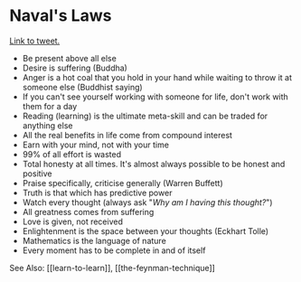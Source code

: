 # Naval's Laws

[Link to tweet.](https://twitter.com/Vedanth/status/806217119050235904)

- Be present above all else
- Desire is suffering (Buddha)
- Anger is a hot coal that you hold in your hand while waiting to throw it at someone else (Buddhist saying)
- If you can't see yourself working with someone for life, don't work with them for a day
- Reading (learning) is the ultimate meta-skill and can be traded for anything else
- All the real benefits in life come from compound interest
- Earn with your mind, not with your time
- 99% of all effort is wasted
- Total honesty at all times. It's almost always possible to be honest and positive
- Praise specifically, criticise generally (Warren Buffett)
- Truth is that which has predictive power
- Watch every thought (always ask "*Why am I having this thought?*")
- All greatness comes from suffering
- Love is given, not received
- Enlightenment is the space between your thoughts (Eckhart Tolle)
- Mathematics is the language of nature
- Every moment has to be complete in and of itself

See Also: [[learn-to-learn]], [[the-feynman-technique]]
